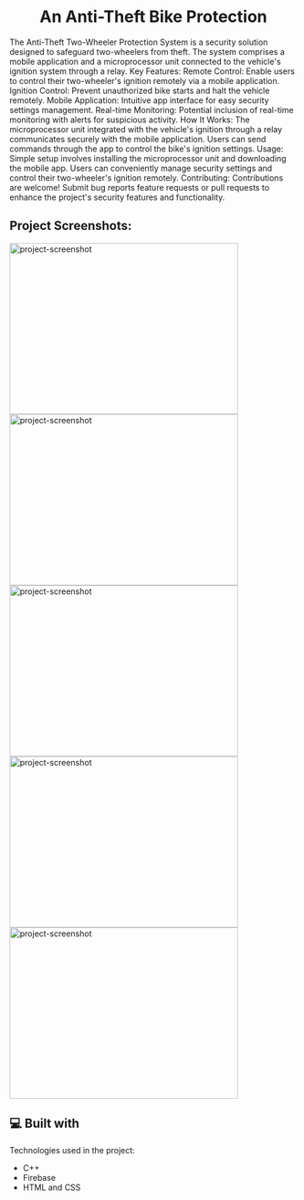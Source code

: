 <!DOCTYPE html>
<html lang="en">
<head>
    <h1 align="center" id="title">An Anti-Theft Bike Protection</h1>

<p id="description">The Anti-Theft Two-Wheeler Protection System is a security solution designed to safeguard two-wheelers from theft. The system comprises a mobile application and a microprocessor unit connected to the vehicle's ignition system through a relay. Key Features: Remote Control: Enable users to control their two-wheeler's ignition remotely via a mobile application. Ignition Control: Prevent unauthorized bike starts and halt the vehicle remotely. Mobile Application: Intuitive app interface for easy security settings management. Real-time Monitoring: Potential inclusion of real-time monitoring with alerts for suspicious activity. How It Works: The microprocessor unit integrated with the vehicle's ignition through a relay communicates securely with the mobile application. Users can send commands through the app to control the bike's ignition settings. Usage: Simple setup involves installing the microprocessor unit and downloading the mobile app. Users can conveniently manage security settings and control their two-wheeler's ignition remotely. Contributing: Contributions are welcome! Submit bug reports feature requests or pull requests to enhance the project's security features and functionality.</p>

<h2>Project Screenshots:</h2>

<img src="https://drive.google.com/file/d/1fAcgaaOAZyAEA52ieL3cSMGNdfxjHXdn/view?usp=sharing" alt="project-screenshot" width="400" height="300/">

<img src="https://drive.google.com/file/d/1BN4dGJUiRXkh58xRzMA9VqELypqanTGk/view?usp=sharing" alt="project-screenshot" width="400" height="300/">

<img src="https://drive.google.com/file/d/16qmwZ90vrw6VB3hqRJvXm6TTesWXaXN5/view?usp=sharing" alt="project-screenshot" width="400" height="300/">

<img src="https://drive.google.com/file/d/1s9vCdhGMhJ3mxIMfNCgDzz7SrAX2JniZ/view?usp=sharing" alt="project-screenshot" width="400" height="300/">

<img src="https://drive.google.com/file/d/11EGHSPy_FBD5OK6342dIa_IOAG6YT-Pg/view?usp=sharing" alt="project-screenshot" width="400" height="300/">

  
  
<h2>💻 Built with</h2>

Technologies used in the project:

*   C++
*   Firebase
*   HTML and CSS
</body>
</html>
